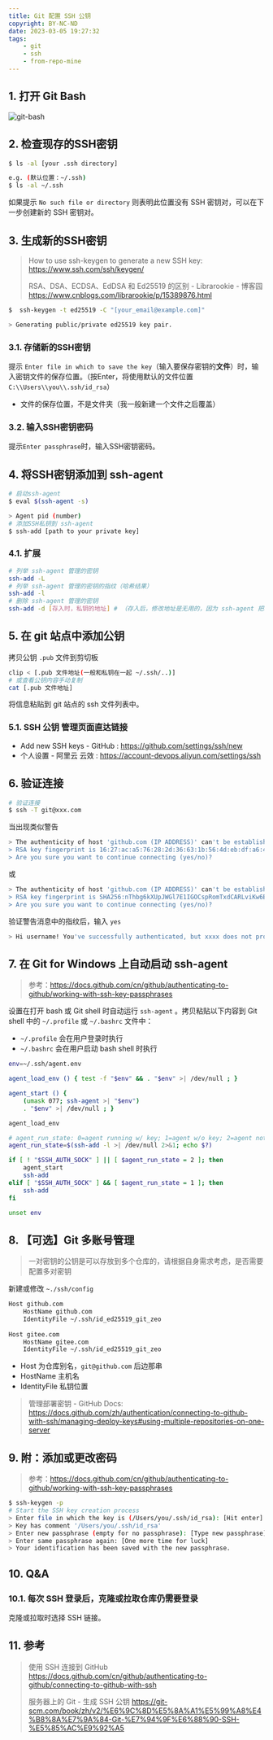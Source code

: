 ```yaml
---
title: Git 配置 SSH 公钥
copyright: BY-NC-ND
date: 2023-03-05 19:27:32
tags:
    - git
    - ssh
    - from-repo-mine
---
```


## 1. 打开 Git Bash

![git-bash](https://v01.static.cc01cc.cn/git-bash-20230611130010.png)

## 2. 检查现存的SSH密钥

```bash
$ ls -al [your .ssh directory]

e.g. (默认位置：~/.ssh)
$ ls -al ~/.ssh
```

如果提示 `No such file or directory` 则表明此位置没有 SSH 密钥对，可以在下一步创建新的 SSH 密钥对。

## 3. 生成新的SSH密钥

> How to use ssh-keygen to generate a new SSH key: <https://www.ssh.com/ssh/keygen/>
>
> RSA、DSA、ECDSA、EdDSA 和 Ed25519 的区别 - Librarookie - 博客园 <https://www.cnblogs.com/librarookie/p/15389876.html>

```bash
$  ssh-keygen -t ed25519 -C "[your_email@example.com]"

> Generating public/private ed25519 key pair.
```

### 3.1. 存储新的SSH密钥

提示 `Enter file in which to save the key`（输入要保存密钥的**文件**）时，输入密钥文件的保存位置。（按Enter，将使用默认的文件位置`C:\\Users\\you\\.ssh/id_rsa`）

- 文件的保存位置，不是文件夹（我一般新建一个文件之后覆盖）

### 3.2. 输入SSH密钥密码

提示`Enter passphrase`时，输入SSH密钥密码。

## 4. 将SSH密钥添加到 ssh-agent

```bash
# 启动ssh-agent
$ eval $(ssh-agent -s)

> Agent pid (number)
# 添加SSH私钥到 ssh-agent
$ ssh-add [path to your private key]
```

### 4.1. 扩展

```bash
# 列举 ssh-agent 管理的密钥
ssh-add -L
# 列举 ssh-agent 管理的密钥的指纹（哈希结果）
ssh-add -l
# 删除 ssh-agent 管理的密钥
ssh-add -d [存入时，私钥的地址] # （存入后，修改地址是无用的，因为 ssh-agent 把私钥放到内存中了）
```

## 5. 在 git 站点中添加公钥

拷贝公钥 `.pub` 文件到剪切板

```bash
clip < [.pub 文件地址(一般和私钥在一起 ~/.ssh/..)]
# 或查看公钥内容手动复制
cat [.pub 文件地址]
```

将信息粘贴到 git 站点的 ssh 文件列表中。

### 5.1. SSH 公钥 管理页面直达链接

- Add new SSH keys - GitHub : <https://github.com/settings/ssh/new>
- 个人设置 - 阿里云 云效 : <https://account-devops.aliyun.com/settings/ssh>

## 6. 验证连接

```bash
# 验证连接
$ ssh -T git@xxx.com
```

   当出现类似警告

```bash
> The authenticity of host 'github.com (IP ADDRESS)' can't be established.
> RSA key fingerprint is 16:27:ac:a5:76:28:2d:36:63:1b:56:4d:eb:df:a6:48.
> Are you sure you want to continue connecting (yes/no)?
```

或

```bash
> The authenticity of host 'github.com (IP ADDRESS)' can't be established.
> RSA key fingerprint is SHA256:nThbg6kXUpJWGl7E1IGOCspRomTxdCARLviKw6E5SY8.
> Are you sure you want to continue connecting (yes/no)?
```

验证警告消息中的指纹后，输入 `yes`

```bash
> Hi username! You've successfully authenticated, but xxxx does not provide shell access.
```

## 7. 在 Git for Windows 上自动启动 ssh-agent

> 参考：<https://docs.github.com/cn/github/authenticating-to-github/working-with-ssh-key-passphrases>

设置在打开 bash 或 Git shell 时自动运行 `ssh-agent` 。拷贝粘贴以下内容到 Git shell 中的 `~/.profile` 或 `~/.bashrc` 文件中：

- `~/.profile` 会在用户登录时执行
- `~/.bashrc` 会在用户启动 bash shell 时执行

```bash
env=~/.ssh/agent.env

agent_load_env () { test -f "$env" && . "$env" >| /dev/null ; }

agent_start () {
    (umask 077; ssh-agent >| "$env")
    . "$env" >| /dev/null ; }

agent_load_env

# agent_run_state: 0=agent running w/ key; 1=agent w/o key; 2=agent not running
agent_run_state=$(ssh-add -l >| /dev/null 2>&1; echo $?)

if [ ! "$SSH_AUTH_SOCK" ] || [ $agent_run_state = 2 ]; then
    agent_start
    ssh-add
elif [ "$SSH_AUTH_SOCK" ] && [ $agent_run_state = 1 ]; then
    ssh-add
fi

unset env
```

## 8. 【可选】Git 多账号管理

> 一对密钥的公钥是可以存放到多个仓库的，请根据自身需求考虑，是否需要配置多对密钥

新建或修改 `~./ssh/config`

```bash
Host github.com
    HostName github.com
    IdentityFile ~/.ssh/id_ed25519_git_zeo
 
Host gitee.com
    HostName gitee.com
    IdentityFile ~/.ssh/id_ed25519_git_zeo
```

- Host 为仓库别名，`git@github.com` 后边那串
- HostName 主机名
- IdentityFile 私钥位置

> 管理部署密钥 - GitHub Docs: <https://docs.github.com/zh/authentication/connecting-to-github-with-ssh/managing-deploy-keys#using-multiple-repositories-on-one-server>

## 9. 附：添加或更改密码

> 参考：<https://docs.github.com/cn/github/authenticating-to-github/working-with-ssh-key-passphrases>

```bash
$ ssh-keygen -p
# Start the SSH key creation process
> Enter file in which the key is (/Users/you/.ssh/id_rsa): [Hit enter]
> Key has comment '/Users/you/.ssh/id_rsa'
> Enter new passphrase (empty for no passphrase): [Type new passphrase]
> Enter same passphrase again: [One more time for luck]
> Your identification has been saved with the new passphrase.
```

## 10. Q&A

### 10.1. 每次 SSH 登录后，克隆或拉取仓库仍需要登录

克隆或拉取时选择 SSH 链接。

## 11. 参考
>
> 使用 SSH 连接到 GitHub <https://docs.github.com/cn/github/authenticating-to-github/connecting-to-github-with-ssh>
>
> 服务器上的 Git - 生成 SSH 公钥 <https://git-scm.com/book/zh/v2/%E6%9C%8D%E5%8A%A1%E5%99%A8%E4%B8%8A%E7%9A%84-Git-%E7%94%9F%E6%88%90-SSH-%E5%85%AC%E9%92%A5>

<!--
Copyright © 2023 [cc01cc](https://github.com/cc01cc)

本页面采用 [知识共享署名-非商业性使用 4.0 国际许可协议](http://creativecommons.org/licenses/by-nc/4.0/) 进行许可。

转载请注明原始地址：<https://cc01cc.com/>
-->